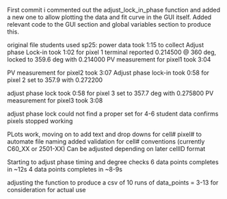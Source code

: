 First commit i commented out the adjust_lock_in_phase function and added a new one to allow plotting the data and fit curve in the GUI itself. Added relevant code to the GUI section and global variables section to produce this.

original file students used sp25:
power data took 1:15 to collect
Adjust phase Lock-in took 1:02 for pixel 1
    terminal reported 0.214500 @ 360 deg, locked to 359.6 deg with 0.214000
PV measurement for pixel1 took 3:04

PV measurement for pixel2 took 3:07
Adjust phase lock-in took 0:58 for pixel 2
    set to 357.9 with  0.272200

adjust phase lock took 0:58 for pixel 3
    set to 357.7 deg with 0.275800
PV measurement for pixel3 took 3:08

adjust phase lock could not find a proper set for 4-6
    student data confirms pixels stopped working

PLots work, moving on to add text and drop downs for cell# pixel# to automate file naming
added validation for cell# conventions (currently C60_XX or 2501-XX) Can be adjusted depending on later cellID format

Starting to adjust phase timing and degree checks
6 data points completes in ~12s
4 data points completes in ~8-9s

adjusting the function to produce a csv of 10 runs of data_points = 3-13 for consideration for actual use